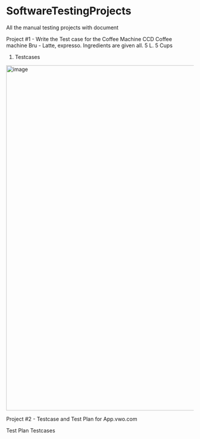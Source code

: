 # SoftwareTestingProjects

All the manual testing projects with document

Project #1 - Write the Test case for the Coffee Machine CCD Coffee machine Bru - Latte, expresso. Ingredients are given all. 5 L. 5 Cups
1. Testcases

<img width="926" alt="image" src="https://github.com/sravanthigolla/SoftwareTestingProjects/assets/174857482/19ec83f0-521e-492b-ba4a-3dbb96b15561">

Project #2 - Testcase and Test Plan for App.vwo.com

Test Plan
Testcases


